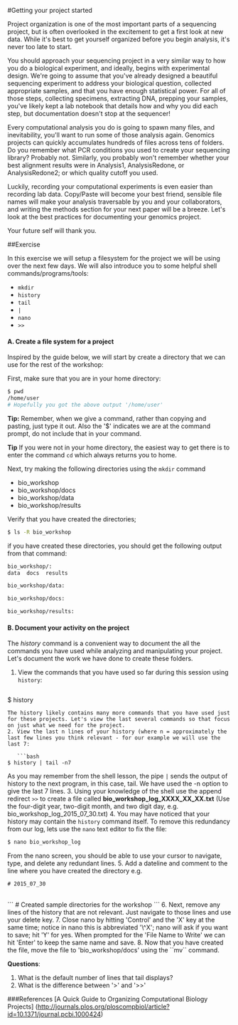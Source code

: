#Getting your project started

Project organization is one of the most important parts of a sequencing project, but is often overlooked in the excitement to get a first look at new data. While it's best to get yourself organized before you begin analysis,
it's never too late to start.

You should approach your sequencing project in a very similar way to how you do a biological experiment, and ideally, begins with experimental design. We're going to assume that you've already designed a beautiful sequencing experiment
to address your biological question, collected appropriate samples, and that you have enough statistical power. For all of those steps, collecting specimens, extracting DNA, prepping your samples, you've likely kept a lab notebook that details how and why you did each step, but documentation doesn't stop at the sequencer!

Every computational analysis you do is going to spawn many files, and inevitability, you'll
want to run some of those analysis again. Genomics projects can quickly accumulates hundreds of files across tens of folders. Do you remember what PCR conditions you used to create your sequencing library? Probably not. Similarly, you probably won't
remember whether your best alignment results were in Analysis1, AnalysisRedone, or AnalysisRedone2; or which quality cutoff
you used.

Luckily, recording your computational experiments is even easier than recording lab data. Copy/Paste will become your best friend, sensible file names will make your analysis traversable by you and your collaborators, and writing the methods section for your next paper will be a breeze. Let's look at the best practices for documenting your genomics project.

Your future self will thank you.

##Exercise

In this exercise we will setup a filesystem for the project we will be using over the next few days. We will also introduce you to some helpful shell commands/programs/tools:

* ``mkdir``
* ``history``
* ``tail``
* ``|``
* ``nano``
* ``>>``

#### A. Create a file system for a project

Inspired by the guide below, we will start by create a directory that we can use for the rest of the workshop:

First, make sure that you are in your home directory:
```bash
$ pwd
/home/user
# Hopefully you got the above output '/home/user'
```

**Tip:** Remember, when we give a command, rather than copying and pasting, just type it out. Also the '$' indicates we are at the command prompt, do not include that in your command.

**Tip** If you were not in your home directory, the easiest way to get there is to enter the command ``cd`` which always returns you to home.

Next, try making the following directories using the ``mkdir`` command


* bio_workshop
* bio_workshop/docs
* bio_workshop/data
* bio_workshop/results


Verify that you have created the directories;

```bash
$ ls -R bio_workshop
```

if you have created these directories, you should get the following output from that command:

```bash
bio_workshop/:
data  docs  results

bio_workshop/data:

bio_workshop/docs:

bio_workshop/results:
```

#### B. Document your activity on the project

The *history* command is a convenient way to document the all the commands you have used while analyzing and manipulating your project. Let's document the work we have done to create these folders.

1. View the commands that you have used so far during this session using ``history``:

   ```bash
$ history
```
The history likely contains many more commands that you have used just for these projects. Let's view the last several commands so that focus on just what we need for the project.
2. View the last n lines of your history (where n = approximately the last few lines you think relevant - for our example we will use the last 7:

   ```bash
$ history | tail -n7
```
As you may remember from the shell lesson, the pipe ``|`` sends the output of history to the next program, in this case, tail. We have used the -n option to give the last 7 lines.
3. Using your knowledge of the shell use the append redirect ``>>`` to create a file called **bio_workshop_log_XXXX_XX_XX.txt** (Use the four-digit year, two-digit month, and two digit day, e.g. bio_workshop_log_2015_07_30.txt)
4. You may have noticed that your history may contain the ``history`` command itself. To remove this redundancy from our log, lets use the ``nano`` text editor to fix the file:
   ```bash
$ nano bio_workshop_log
```
From the nano screen, you should be able to use your cursor to navigate, type, and delete any redundant lines.
5. Add a dateline and comment to the line where you have created the directory e.g. <br>
   ```
# 2015_07_30
```
<br>
   ```
# Created sample directories for the workshop
```
6. Next, remove any lines of the history that are not relevant. Just navigate to those lines and use your delete key.
7. Close nano by hitting 'Control' and the 'X' key at the same time; notice in nano this is abbreviated '\^X'; nano will ask if you want to save; hit 'Y' for yes. When prompted for the 'File Name to Write' we can hit 'Enter' to keep the same name and save.
8. Now that you have created the file, move the file to 'bio_workshop/docs' using the ``mv`` command.


**Questions**: <br>
1. What is the default number of lines that tail displays?<br>
2. What is the difference between '>' and '>>'




###References
[A Quick Guide to Organizing Computational Biology Projects] (http://journals.plos.org/ploscompbiol/article?id=10.1371/journal.pcbi.1000424)
